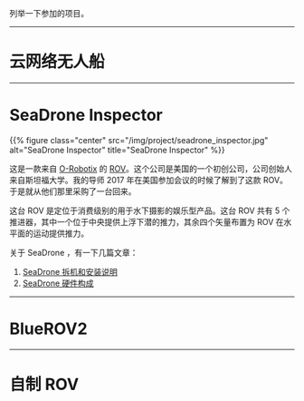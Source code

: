 
列举一下参加的项目。

------

# 云网络无人船  

------

# SeaDrone Inspector

{{% figure class="center" src="/img/project/seadrone_inspector.jpg" alt="SeaDrone Inspector" title="SeaDrone Inspector" %}}  

这是一款来自 [O-Robotix](https://seadronepro.com/) 的 [ROV](https://seadronepro.com/aquaculture/#inspectionexperience)。这个公司是美国的一个初创公司，公司创始人来自斯坦福大学。我的导师 2017 年在美国参加会议的时候了解到了这款 ROV。于是就从他们那里采购了一台回来。

这台 ROV 是定位于消费级别的用于水下摄影的娱乐型产品。这台 ROV 共有 5 个推进器，其中一个位于中央提供上浮下潜的推力，其余四个矢量布置为 ROV 在水平面的运动提供推力。  

关于 SeaDrone ，有一下几篇文章：  

1. [SeaDrone 拆机和安装说明](/post/seadrone-disassemble-reassemble/)  
2. [SeaDrone 硬件构成](/post/seadrone-hardware/)

------

# BlueROV2  

------

# 自制 ROV  

